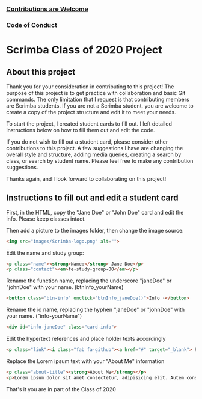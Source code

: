 ### [Contributions are Welcome](https://github.com/MichaelLarocca/Scrimba-Class-of-2020/blob/master/CONTRIBUTING.md)
### [Code of Conduct](https://github.com/MichaelLarocca/Scrimba-Class-of-2020/blob/master/CODE_OF_CONDUCT.md)

# Scrimba Class of 2020 Project
## About this project 
Thank you for your consideration in contributing to this project! The purpose of this project is to get practice with collaboration and basic Git commands. The only limitation that I request is that contributing members are Scrimba students. If you are not a Scrimba student, you are welcome to create a copy of the project structure and edit it to meet your needs.

To start the project, I created student cards to fill out. I left detailed instructions below on how to fill them out and edit the code.

If you do not wish to fill out a student card, please consider other contributions to this project. A few suggestions I have are changing the overall style and structure, adding media queries, creating a search by class, or search by student name. Please feel free to make any contribution suggestions.

Thanks again, and I look forward to collaborating on this project!

## Instructions to fill out and edit a student card
First, in the HTML, copy the "Jane Doe" or "John Doe" card and edit the info. Please keep classes intact.

Then add a picture to the images folder, then change the image source:
```html
<img src="images/Scrimba-logo.png" alt="">
```

Edit the name and study group:
```html
<p class="name"><strong>Name:</strong> Jane Doe</p>
<p class="contact"><em>fe-study-group-00</em></p>
```      

Rename the function name, replacing the underscore "janeDoe" or "johnDoe" with your name. (btnInfo_yourName)
```html
<button class="btn-info" onclick="btnInfo_janeDoe()">Info ⬇</button>
```

Rename the id name, replacing the hyphen "janeDoe" or "johnDoe" with your name. ("info-yourName")

```html
<div id="info-janeDoe" class="card-info">
```

Edit the hypertext references and place holder texts accordingly 

```html
<p class="link"><i class="fab fa-github"><a href="#" target="_blank"> PlaceHolder</a></i></p>
```

Replace the Lorem ipsum text with your "About Me" information

```html
<p class="about-title"><strong>About Me</strong></p>
<p>Lorem ipsum dolor sit amet consectetur, adipisicing elit. Autem consequatur pariatur totam!</p>
 ```
 
That's it you are in part of the Class of 2020
